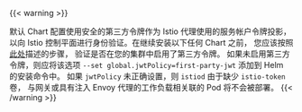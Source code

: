 ---
---
{{< warning >}}

默认 Chart 配置使用安全的第三方令牌作为 Istio 代理使用的服务帐户令牌投影，
以向 Istio 控制平面进行身份验证。在继续安装以下任何 Chart 之前，
您应该按照[此处](/zh/docs/ops/best-practices/security/#configure-third-party-service-account-tokens)描述的步骤，
验证是否在您的集群中启用了第三方令牌。
如果未启用第三方令牌，则应将该选项
`--set global.jwtPolicy=first-party-jwt` 添加到 Helm 的安装命令中。
如果 `jwtPolicy` 未正确设置，则 `istiod` 由于缺少 `istio-token` 卷，
与网关或具有注入 Envoy 代理的工作负载相关联的 Pod 将不会被部署。
{{< /warning >}}
